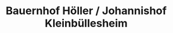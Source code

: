 ---
title: "Bauernhof Höller / Johannishof Kleinbüllesheim"
url: /euskirchen/bauernhof-hoeller-johannishof-kleinbuellesheim/
shop: Hofladen
---
